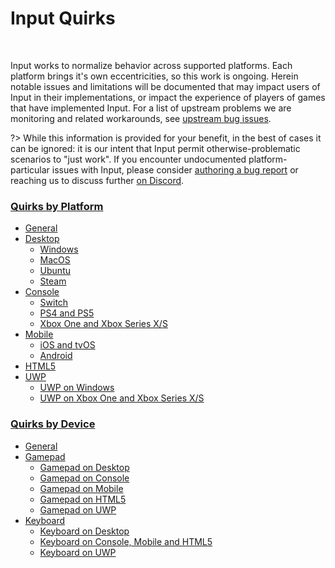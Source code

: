 # Input Quirks

&nbsp;

Input works to normalize behavior across supported platforms. Each platform brings it's own eccentricities, so this work is ongoing. Herein notable issues and limitations will be documented that may impact users of Input in their implementations, or impact the experience of players of games that have implemented Input. For a list of upstream problems we are monitoring and related workarounds, see [upstream bug issues](https://github.com/JujuAdams/Input/issues?q=is%3Aissue+label%3A%22upstream+bug+%F0%9F%92%A7%22+).

?> While this information is provided for your benefit, in the best of cases it can be ignored: it is our intent that Input permit otherwise-problematic scenarios to "just work". If you encounter undocumented platform-particular issues with Input, please consider [authoring a bug report](https://github.com/JujuAdams/Input/issues) or reaching us to discuss further [on Discord](https://discord.gg/8krYCqr).

### [Quirks by Platform](Platform-Quirks)
- [General](Platform-Quirks?id=general)
- [Desktop](Platform-Quirks?id=desktop)
   - [Windows](Platform-Quirks?id=windows)
   - [MacOS](Platform-Quirks?id=macos)
   - [Ubuntu](Platform-Quirks?id=ubuntu)
   - [Steam](Platform-Quirks?id=steam)
- [Console](Platform-Quirks?id=console)
   - [Switch](Platform-Quirks?id=switch)
   - [PS4 and PS5](Platform-Quirks?id=ps4-and-ps5)
   - [Xbox One and Xbox Series X/S](Platform-Quirks?id=xbox-one-and-xbox-series-xs)
- [Mobile](Platform-Quirks?id=mobile)
   - [iOS and tvOS](Platform-Quirks?id=ios-and-tvos)
   - [Android](Platform-Quirks?id=android)
- [HTML5](Platform-Quirks?id=html5)
- [UWP](Platform-Quirks?id=uwp)
   - [UWP on Windows](Platform-Quirks?id=uwp-on-xbox-one-and-xbox-series-xs)
   - [UWP on Xbox One and Xbox Series X/S](Platform-Quirks?id=uwp-on-xbox-one-and-xbox-series-xs)

### [Quirks by Device](Device-Quirks)
- [General](Device-Quirks?id=general)
- [Gamepad](Device-Quirks?id=gamepad)
   - [Gamepad on Desktop](Device-Quirks?id=gamepad-on-desktop)
   - [Gamepad on Console](Device-Quirks?id=gamepad-on-console)
   - [Gamepad on Mobile](Device-Quirks?id=gamepad-on-mobile)
   - [Gamepad on HTML5](Device-Quirks?id=gamepad-on-html5)
   - [Gamepad on UWP](Device-Quirks?id=gamepad-on-uwp)
- [Keyboard](Device-Quirks?id=keyboard)
   - [Keyboard on Desktop](Device-Quirks?id=keyboard-on-desktop)
   - [Keyboard on Console, Mobile and HTML5](Device-Quirks?id=keyboard-on-console-mobile-and-html5)
   - [Keyboard on UWP](Device-Quirks?id=keyboard-on-uwp)
